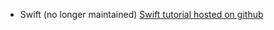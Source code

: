 - Swift (no longer maintained) [Swift tutorial hosted on github](https://swifteducation.github.io/teaching_app_development_with_swift/)
